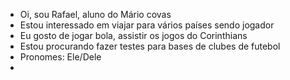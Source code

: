 -  Oi, sou Rafael, aluno do Mário covas
-  Estou interessado em viajar para vários países sendo jogador
-  Eu gosto de jogar bola, assistir os jogos do Corinthians
-  Estou procurando fazer testes para bases de clubes de futebol
-  Pronomes: Ele/Dele
- 

<!---
RafaelJrmc24/RafaelJrmc24 é um repositório ✨ especial ✨ porque seu `README.md` (este arquivo) aparece no seu perfil do GitHub.
Você pode clicar no link Visualizar para dar uma olhada nas suas alterações.
